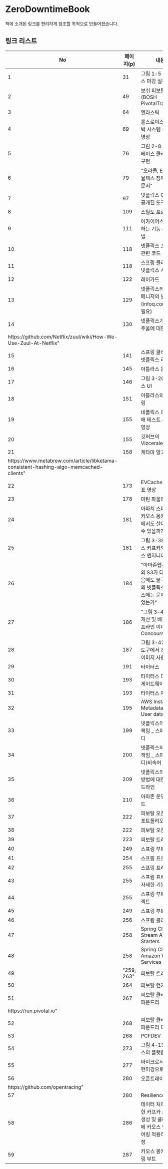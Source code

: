 # ZeroDowntimeBook
책에 소개된 링크를 편리하게 참조할 목적으로 만들어졌습니다. 

## 링크 리스트 


| No                                                                                           | 페이지\(p\)   | 내용                                                 | URL                                                                                                                                                    |
|----------------------------------------------------------------------------------------------|------------|----------------------------------------------------|--------------------------------------------------------------------------------------------------------------------------------------------------------|
| 1                                                                                            | 31         | 그림 1\-5 넷플릭스 마감 실적                                 | https://www\.statista\.com/chart/3153/netflix\-subscribers/                                                                                            |
| 2                                                                                            | 49         | 보쉬 피보탈트래커\(BOSH PivotalTracker\)                   | https://www\.pivotaltracker\.com/n/projects/956238                                                                                                     |
| 3                                                                                            | 64         | 엘라스틱                                               | http://elastic\.co                                                                                                                                     |
| 4                                                                                            | 69         | 롤스로이스 무인선박 시스템 유튜브 영상                              | https://www\.youtube\.com/watch?v=vg0A9Ve7SxE&t=2s                                                                                                     |
| 5                                                                                            | 76         | 그림 2\-8 데이터베이스 클러스터 구현                             | https://docs\.oracle\.com/cd/B28359\_01/server\.111/b28281/architectures\.htm\#i1008366                                                                |
| 6                                                                                            | 79         | "오라클, EMC, 에뮬렉스 장애 관련 문서"                          | http://www\.oracle\.com/us/technologies/linux/prevent\-silent\-data\-corruption\-1852761\.pdf                                                          |
| 7                                                                                            | 97         | 넷플릭스 OSS로 공개된 도구들                                  | https://netflix\.github\.io/                                                                                                                           |
| 8                                                                                            | 109        | 스틸토 프로젝트                                           | https://Steel\-toe\.io                                                                                                                                 |
| 9                                                                                            | 111        | 아카이어스가 제공하는 기능 사용 방법                               | https://github\.com/Netflix/archaius/wiki/Features                                                                                                     |
| 10                                                                                           | 118        | 넷플릭스 프라나 관련 코드                                     | https://github\.com/Netflix/Prana                                                                                                                      |
| 11                                                                                           | 118        | 스프링 클라우드 넷플릭스 사이드카                                 | https://cloud\.spring\.io/spring\-cloud\-netflix/multi/multi\_\_polyglot\_support\_with\_sidecar\.html                                                 |
| 12                                                                                           | 122        | 레이가드                                               | https://github\.com/Netflix/Raigad                                                                                                                     |
| 13                                                                                           | 129        | 넷플릭스의 주울 메니저의 발표\(infoq\.com 계정필요\)                | https://www\.infoq\.com/presentations/netflix\-gateway\-zuul?utm\_source=infoq&utm\_medium=QCon\_EarlyAccessVideos&utm\_campaign=SpringOnePlatform2016 |
| 14                                                                                           | 130        | 넷플릭스가 공개한 주울에 대한 정보                                | "https://github\.com/Netflix/zuul/wiki                                                                                                                 |
| https://github\.com/Netflix/zuul/wiki/How\-We\-Use\-Zuul\-At\-Netflix"                       |            |                                                    |                                                                                                                                                        |
| 15                                                                                           | 141        | 스프링 클라우드 넷플릭스 리본                                   | https://spring\.io/guides/gs/client\-side\-load\-balancing/                                                                                            |
| 16                                                                                           | 145        | 아틀라스 문서                                            | http://netflix\.github\.io/spectator/en/latest/intro/conventions/                                                                                      |
| 17                                                                                           | 146        | 그림 3\-20 아틀라스 UI                                   | https://www\.slideshare\.net/brendangregg/monitorama\-2015\-netflix\-instance\-analysis                                                                |
| 18                                                                                           | 151        | 아틀라스와 모니터링                                         | https://docs\.spring\.io/spring\-boot/docs/current/reference/html/productionready\-metrics\.html                                                       |
| 19                                                                                           | 155        | 네플릭스 리전 장애 테스트 유튜브 영상                              | https://youtu\.be/ftIsVoJNCHk                                                                                                                          |
| 20                                                                                           | 155        | 깃허브의 Vizceralexample                               | https://github\.com/Netflix/vizceral\-example                                                                                                          |
| 21                                                                                           | 158        | 케타마 알고리즘                                           | "https://medium\.com/@dgryski/consistent\-hashing\-algorithmic\-tradeoffs\-ef\-6b8e2fcae8                                                              |
| https://www\.metabrew\.com/article/libketama\-consistent\-hashing\-algo\-memcached\-clients" |            |                                                    |                                                                                                                                                        |
| 22                                                                                           | 173        | EVCache 관련 발표 영상                                   | https://www\.youtube\.com/watch?v=Ve7ueEYC4TM                                                                                                          |
| 23                                                                                           | 178        | 마틴 파울러 닷컴                                          | https://martinfowler\.com/bliki/CircuitBreaker\.html                                                                                                   |
| 24                                                                                           | 181        | 아파치 스파크가 카오스 몽키 실험에서도 살아남을 수 있을까?                  | https://medium\.com/netflix\-techblog/can\-spark\-streaming\-survive\-chaos\-monkey\-b66482c4924a                                                      |
| 25                                                                                           | 181        | 그림 3\-38 넷플릭스 카프카와 카오스 엔지니어링                       | https://medium\.com/netflix\-techblog/can\-spark\-streaming\-survive\-chaos\-monkey\-b66482c4924a                                                      |
| 26                                                                                           | 184        | "아마존웹서비스의 S3가 다운되었음에도 불구하고, 왜 넷플릭스 서비스에는 문제가 없었는가" | https://www\.networkworld\.com/article/3178076/cloud\-computing/why\-netflix\-didnt\-sink\-whenamazon\-s3\-went\-down\.html                            |
| 27                                                                                           | 186        | "그림 3\-41 연속 개선 및 배포 파이프라인 이미지, Concourse CI"      | https://github\.com/starkandwayne/pipeline\-templates                                                                                                  |
| 28                                                                                           | 187        | 그림 3\-42 컨커스 도구에서 컨테이너 이미지 사용                      | https://concoursetutorial\.com/miscellaneous/docker\-images/                                                                                           |
| 29                                                                                           | 191        | 타이터스                                               | https://netflix\.github\.io/titus/                                                                                                                     |
| 30                                                                                           | 193        | 타이터스 마스터와 게이트웨이 준비                                 | https://netflix\.github\.io/titus/install/master/                                                                                                      |
| 31                                                                                           | 193        | 타이터스 에이전트                                          | https://netflix\.github\.io/titus/install/agent/                                                                                                       |
| 32                                                                                           | 195        | AWS Instance Metadata and User data                | https://docs\.aws\.amazon\.com/ko\_kr/AWSEC2/latest/UserGuide/ec2\-instance\-metadata\.html                                                            |
| 33                                                                                           | 199        | 넷플릭스의 자유와 책임 \_ 스마트스터디                             | https://www\.slideshare\.net/watchncompass/freedom\-responsibility\-culture                                                                            |
| 34                                                                                           | 200        | 넷플릭스의 자유와 책임 \_ 스마트스터디\(비속어 번역본\)                  | https://www\.slideshare\.net/evoka/freedom\-responsibility\-culture\-49207219                                                                          |
| 35                                                                                           | 209        | 넷플릭스의 일하는 방법에 대한 가이드라인                             | https://jobs\.netflix\.com/culture                                                                                                                     |
| 36                                                                                           | 210        | 아마존 운영 가이드                                         | https://www\.amazon\.jobs/principles                                                                                                                   |
| 37                                                                                           | 222        | 피보탈 오픈소스 포트폴리오                                     | https://pivotal\.io/products                                                                                                                           |
| 38                                                                                           | 222        | 피보탈 오픈소스                                           | https://pivotal\.io/open\-source                                                                                                                       |
| 39                                                                                           | 223        | 피보탈 트래커                                            | https://www\.pivotaltracker\.com                                                                                                                       |
| 40                                                                                           | 249        | 스프링 부트                                             | http://start\.spring\.io                                                                                                                               |
| 41                                                                                           | 254        | 스프링 프로젝트                                           | https://spring\.io/projects                                                                                                                            |
| 42                                                                                           | 255        | 스프링 프레임워크                                          | http://projects\.spring\.io/spring\-framework                                                                                                          |
| 43                                                                                           | 255        | 스프링 프로젝트 자세한 기능                                    | https://docs\.spring\.io/spring/docs/current/spring\-framework\-reference/index\.html                                                                  |
| 44                                                                                           | 255        | 스프링 부트 프로젝트                                        | http://projects\.spring\.io/spring\-boot                                                                                                               |
| 45                                                                                           | 249        | 스프링 부트                                             | http://start\.spring\.io                                                                                                                               |
| 46                                                                                           | 256        | 스프링 클라우드                                           | http://projects\.spring\.io/spring\-cloud                                                                                                              |
| 47                                                                                           | 258        | Spring Cloud Stream App Starters                   | http://cloud\.spring\.io/springcloud\-stream\-app\-starters                                                                                            |
| 48                                                                                           | 258        | Spring Cloud for Amazon Web Services               | https://cloud\.spring\.io/spring\-cloud\-aws                                                                                                           |
| 49                                                                                           | "259, 263" | 피보탈 트래커                                            | http://www\.pivotaltracker\.com                                                                                                                        |
| 50                                                                                           | 264        | 피보탈 컨커스                                            | http://concourse\.ci                                                                                                                                   |
| 51                                                                                           | 267        | 피보탈 클라우드 파운드리                                      | "http://pcfdev\.io                                                                                                                                     |
| https://run\.pivotal\.io"                                                                    |            |                                                    |                                                                                                                                                        |
| 52                                                                                           | 268        | 피보탈 클라우드 파운드리 다운로드                                 | http://network\.pivotal\.io                                                                                                                            |
| 53                                                                                           | 268        | PCFDEV                                             | http://pcfdev\.io                                                                                                                                      |
| 54                                                                                           | 273        | 그림 4\-13 넷플릭스의 플랫폼 팀                               | https://www\.nginx\.com/blog/adopting\-microservices\-at\-netflix\-lessons\-for\-team\-and\-process\-design/                                           |
| 55                                                                                           | 277        | 마이크로서비스를 현미경으로 보기                                  | https://medium\.com/netflix\-techblog/a\-microscope\-on\-microservices\-923b906103f4                                                                   |
| 56                                                                                           | 280        | 오픈트레이싱                                             | "https://opentracing\.io                                                                                                                               |
| https://github\.com/opentracing"                                                             |            |                                                    |                                                                                                                                                        |
| 57                                                                                           | 280        | Resilience4j                                       | https://resilience4j\.readme\.io/docs                                                                                                                  |
| 58                                                                                           | 286        | 데이터 처리를 위한 카프카 스트림 생성 및 클러스터에 카오스 엔지니어링 적용하는 과정    | https://medium\.com/netflix\-techblog/can\-sparkstreaming\-survive\-chaos\-monkey\-b66482c4924a                                                        |
| 59                                                                                           | 287        | 카오스 몽키 스프링 부트                                      | https://codecentric\.github\.io/chaos\-monkey\-spring\-boot/                                                                                           |
